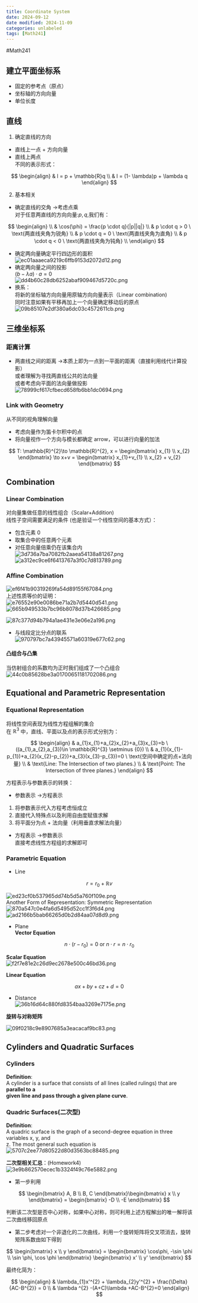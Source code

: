 ```yaml
---
title: Coordinate System
date: 2024-09-12
date modified: 2024-11-09
categories: unlabeled
tags: [Math241]
---
```

#Math241

## 建立平面坐标系

- 固定的参考点（原点）
- 坐标轴的方向向量
- 单位长度

## 直线

1. 确定直线的方向
- 直线上一点 + 方向向量
- 直线上两点  
不同的表示形式：

$$
\begin{align}
& l = p + \mathbb{R}q  \\
& l = (1- \lambda)p + \lambda q 
\end{align}
$$

2. 基本相关
- 确定直线的交角 ->考虑点乘  
对于任意两直线的方向向量:$p, q$,我们有：

$$
\begin{align} \\
& \cos(\phi) = \frac{p \cdot q}{|p||q|} \\
& p \cdot q > 0 \ \text{两直线夹角为锐角} \\
& p \cdot q = 0 \ \text{两直线夹角为直角} \\
& p \cdot q < 0 \ \text{两直线夹角为钝角} \\
\end{align}
$$

- 确定两向量确定平行四边形的面积  
![ec01aaaeca9219c6ffb9153d2072d12.png](https://s2.loli.net/2024/09/12/YPTl62Ceira4xBW.png)
- 确定两向量之间的投影  
$(b-\lambda a)\cdot a=0$  
![dd4b60c28db6252abaf909467d5720c.png](https://s2.loli.net/2024/09/12/B3KYEC29UaA6rWc.png)
- 换系：  
将新的坐标轴方向向量用原轴方向向量表示（Linear combination)  
同时注意如果有平移再加上一个向量确定移动后的原点  
![09b85107e2df380a6dc03c4572611cb.png](https://s2.loli.net/2024/09/12/ptGSMqW7eDzfO65.png)

## 三维坐标系

### 距离计算

- 两直线之间的距离 ->本质上即为一点到一平面的距离（直接利用线代计算投影）  
或者理解为寻找两直线公共的法向量  
或者考虑向平面的法向量做投影  
![78999cf617cfbecd658fb6bb1dc0694.png](https://s2.loli.net/2024/09/12/v7KlGHBgQfsIROY.png)

### Link with Geometry

从不同的视角理解向量
- 考虑向量作为笛卡尔积中的点
- 将向量视作一个方向与模长都确定 arrow，可以进行向量的加法

$$
T: \mathbb{R}^{2}\to \mathbb{R}^{2}, x = \begin{bmatrix}
x_{1} \\
x_{2}
\end{bmatrix}
\to x+v = \begin{bmatrix}
x_{1}+v_{1}  \\
x_{2} + v_{2}
\end{bmatrix}
$$

## Combination

### Linear Combination

对向量集做任意的线性组合（Scalar+Addition)  
线性子空间需要满足的条件 (也是验证一个线性空间的基本方式）：
- 包含元素 0
- 取集合中的任意两个元素
- 对任意向量倍乘仍在该集合内  
![3d736a7ba7082fb2aaea54138a81267.png](https://s2.loli.net/2024/09/12/JKgx3IN1uFLS8ed.png)  
![a312ec9ce6f6413767a3f0c7d813789.png](https://s2.loli.net/2024/09/12/VKBcId7Or6uD1Gi.png)

### Affine Combination

![ef6f41b90319269fa54d89155f67084.png](https://s2.loli.net/2024/09/12/nPmAXIrbJHLcyWd.png)  
上述性质等价的证明：  
![e76552e90e0086be71a2b7d5440d541.png](https://s2.loli.net/2024/09/14/bpkxtcYwFqUBDuo.png)  
![665b949533b7bc96b8078d37b426685.png](https://s2.loli.net/2024/09/14/7YyuoD8rCSxmOA3.png)




![87c377d94b794a1ae431e3e06e2a196.png](https://s2.loli.net/2024/09/12/9eRhlfBHgvaYQEy.png)

- 与线段定比分点的联系  
![970797bc7a43945571a60319e677c62.png](https://s2.loli.net/2024/09/12/MqPCSA2chIw6tFo.png)

#### 凸组合与凸集

当仿射组合的系数均为正时我们组成了一个凸组合  
![44c0b85628be3a01700651181702086.png](https://s2.loli.net/2024/09/12/g4uf1OMNQW2VRZT.png)

## Equational and Parametric Representation

### Equational Representation

将线性空间表现为线性方程组解的集合  
在 $\mathbb{R}^{3}$ 中，直线、平面以及点的表示形式分别为：

$$
\begin{align}
& a_{1}x_{1}+a_{2}x_{2}+a_{3}x_{3}=b \ ((a_{1},a_{2},a_{3})\in \mathbb{R}^{3} \setminus {0})  \\
& a_{1}(x_{1}-p_{1})+a_{2}(x_{2}-p_{2})+a_{3}(x_{3}-p_{3})=0 \ \text{空间中确定的点+法向量} \\
& \text{Line: The Intersection of two planes.} \\
& \text{Point: The Intersection of three planes.} 
\end{align}
$$

方程表示与参数表示的转换：
- 参数表示 ->方程表示
1. 将参数表示代入方程考虑恒成立
2. 直接代入特殊点以及利用自由度赋值求解
3. 将平面分为点 + 法向量（利用垂直求解法向量）
- 方程表示 ->参数表示  
直接考虑线性方程组的求解即可

### Parametric Equation

- Line

$$
r = r_{0} + \mathbb{R}v
$$

 ![ed23cf0b537965dd74b5d5a760f109e.png](https://s2.loli.net/2024/09/14/s3n8VKjXqTgz1Oe.png)  
 Another Form of Representation: Symmetric Representation  
 ![870a547c0e4fa6d5495d52cc1f3f6d4.png](https://s2.loli.net/2024/09/14/CqZfr142u75jYsD.png)  
![ad2166b5bab66265d0b2d84aa07d8d9.png](https://s2.loli.net/2024/09/14/PiFHQbmIs9eBhST.png)

- Plane  
**Vector Equation**

$$
n \cdot (r-r_{0}) = 0  \text{   or   }  n \cdot r = n \cdot r_{0}  
$$

**Scalar Equation**  
![f2f7e81e2c26d9ec2678e500c46bd36.png](https://s2.loli.net/2024/09/14/rwcoCjkBNadgGP1.png)

**Linear Equation**

$$
ax+by+cz+d = 0
$$

- Distance  
![36b16d64c880fd8354baa3269e7175e.png](https://s2.loli.net/2024/09/14/QgdrMkq1NSJezTZ.png)


**旋转与对称矩阵**

![09f0218c9e8907685a3eacacaf9bc83.png](https://s2.loli.net/2024/10/16/zrgSjKZsWYXG7Iv.png)

## Cylinders and Quadratic Surfaces

### Cylinders

**Definition**:  
A cylinder is a surface that consists of all lines (called rulings) that are **parallel to a  
given line and pass through a given plane curve**.

### Quadric Surfaces(二次型)

**Definition**:  
A quadric surface is the graph of a second-degree equation in three variables x, y, and  
z. The most general such equation is  
![5707c2ee77d80522d80d3563bc88485.png](https://s2.loli.net/2024/09/19/YRCicSEAFrGzmpO.png)

**二次型相关汇总**：(Homework4)  
![3e9b862570ecec1b3324f49c76e5882.png](https://s2.loli.net/2024/10/16/8cto3OFrPdJbwHB.png)
- 第一步利用

$$
\begin{bmatrix}
A, B  \\
B, C
\end{bmatrix}\begin{bmatrix}
x  \\
y
\end{bmatrix} = \begin{bmatrix}
-D  \\
-E
\end{bmatrix}
$$

判断该二次型是否中心对称，如果中心对称，则可利用上述方程解出的唯一解将该二次曲线移回原点

- 第二步考虑对一个非退化的二次曲线，利用一个旋转矩阵将交叉项消去，旋转矩阵系数由如下得到

$$
\begin{bmatrix}
x  \\
y
\end{bmatrix} = \begin{bmatrix}
\cos\phi, -\sin \phi \\
\sin \phi, \cos \phi
\end{bmatrix} \begin{bmatrix}
x'  \\
y'
\end{bmatrix}
$$

最终化简为：

$$
\begin{align}
& \lambda_{1}x'^{2} + \lambda_{2}y'^{2} + \frac{\Delta}{AC-B^{2}} = 0  \\
& \lambda ^{2} -(A+C)\lambda +AC-B^{2}=0
\end{align}
$$
